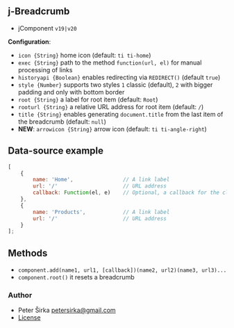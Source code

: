 ## j-Breadcrumb

- jComponent `v19|v20`

__Configuration__:

- `icon {String}` home icon (default: `ti ti-home`)
- `exec {String}` path to the method `function(url, el)` for manual processing of links
- `historyapi {Boolean}` enables redirecting via `REDIRECT()` (default `true`)
- `style {Number}` supports two styles `1` classic (default), `2` with bigger padding and only with bottom border
- `root {String}` a label for root item (default: `Root`)
- `rooturl {String}` a relative URL address for root item (default: `/`)
- `title {String}` enables generating `document.title` from the last item of the breadcrumb (default: `null`)
- __NEW__: `arrowicon {String}` arrow icon (default: `ti ti-angle-right`)

## Data-source example

```js
[
	{
		name: 'Home',                // A link label
		url: '/'                     // URL address
		callback: Function(el, e)    // Optional, a callback for the click event
	},
	{
		name: 'Products',            // A link label
		url: '/'                     // URL address
	}
];
```

## Methods

- `component.add(name1, url1, [callback])(name2, url2)(name3, url3)...`
- `component.root()` it resets a breadcrumb

### Author

- Peter Širka <petersirka@gmail.com>
- [License](https://www.totaljs.com/license/)